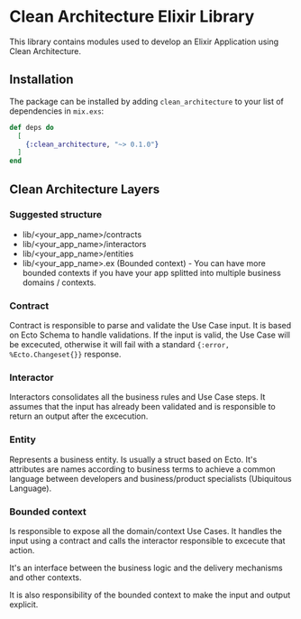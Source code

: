 # Clean Architecture Elixir Library

This library contains modules used to develop an Elixir Application using Clean Architecture.

## Installation

The package can be installed by adding `clean_architecture` to your list of dependencies in `mix.exs`:

```elixir
def deps do
  [
    {:clean_architecture, "~> 0.1.0"}
  ]
end
```

## Clean Architecture Layers

### Suggested structure

- lib/<your_app_name>/contracts
- lib/<your_app_name>/interactors
- lib/<your_app_name>/entities
- lib/<your_app_name>.ex (Bounded context) - You can have more bounded contexts if you have your app splitted into multiple business domains / contexts.

### Contract

Contract is responsible to parse and validate the Use Case input. It is based on Ecto Schema to handle validations. If the input is valid, the Use Case will be excecuted, otherwise it will fail with a standard `{:error, %Ecto.Changeset{}}` response.

### Interactor

Interactors consolidates all the business rules and Use Case steps. It assumes that the input has already been validated and is responsible to return an output after the excecution.

### Entity

Represents a business entity. Is usually a struct based on Ecto. It's attributes are names according to business terms to achieve a common language between developers and business/product specialists (Ubiquitous Language).

### Bounded context

Is responsible to expose all the domain/context Use Cases. It handles the input using a contract and calls the interactor responsible to excecute that action.

It's an interface between the business logic and the delivery mechanisms and other contexts.

It is also responsibility of the bounded context to make the input and output explicit.
